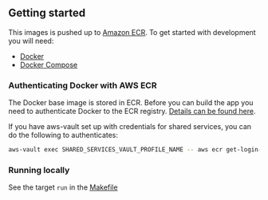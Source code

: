 ## Getting started

This images is pushed up to [Amazon ECR](https://aws.amazon.com/ecr/).
To get started with development you will need:

- [Docker](https://www.docker.com/)
- [Docker Compose](https://docs.docker.com/compose/)

### Authenticating Docker with AWS ECR

The Docker base image is stored in ECR. Before you can build the app you need to authenticate Docker to the ECR registry. [Details can be found here](https://docs.aws.amazon.com/AmazonECR/latest/userguide/Registries.html#registry_auth).

If you have aws-vault set up with credentials for shared services, you can do the following to authenticates:

```bash
aws-vault exec SHARED_SERVICES_VAULT_PROFILE_NAME -- aws ecr get-login-password --region eu-west-2 | docker login --username AWS --password-stdin SHARED_SERVICES_ACCOUNT_ID.dkr.ecr.eu-west-2.amazonaws.com
```

### Running locally

See the target `run` in the [Makefile](./Makefile)
